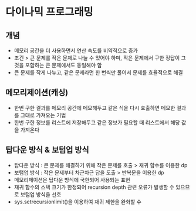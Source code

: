 # 다이나믹 프로그래밍
## 개념
* 메모리 공간을 더 사용하면서 연산 속도를 비약적으로 증가
* 조건 > 큰 문제를 작은 문제로 나눌 수 있어야 하며, 작은 문제에서 구한 정답이 그것을 포함하는 큰 문제에서도 동일해야 함
* 큰 문제를 작게 나누고, 같은 문제라면 한 번씩만 풀어서 문제를 효율적으로 해결

## 메모리제이션(캐싱)
* 한번 구한 결과를 메모리 공간에 메모해두고 같은 식을 다시 호출하면 메모한 결과를 그대로 가져오는 기법
* 한번 구한 정보를 리스트에 저장해두고 같은 정보가 필요할 때 리스트에서 해당 값을 가져온다

## 탑다운 방식 & 보텀업 방식
* 탑다운 방식 : 큰 문제를 해결하기 위해 작은 문제를 호출 > 재귀 함수를 이용한 dp
* 보텀업 방식 : 작은 문제부터 차근차근 답을 도출 > 반복문을 이용한 dp
* 메모리제이션은 탑다운 방식에 국한되어 사용되는 표현
* 재귀 함수의 스택 크기가 한정되어 recursion depth 관련 오류가 발생할 수 있으므로 보텀업 방식을 선호
* sys.setrecursionlimit()을 이용하여 재귀 제한을 완화할 수 
